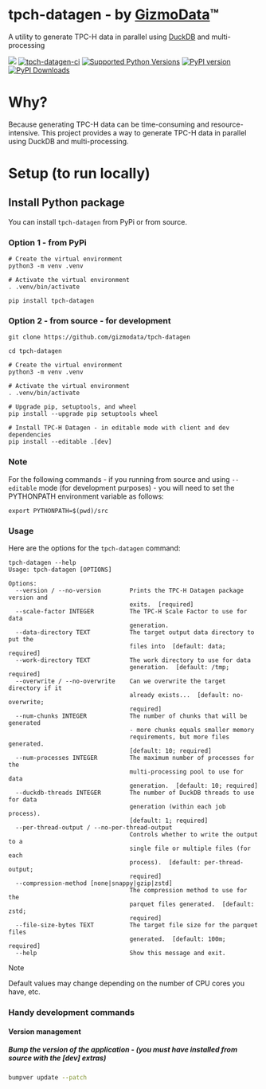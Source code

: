 # tpch-datagen - by [GizmoData](https://gizmodata.com)™
A utility to generate TPC-H data in parallel using [DuckDB](https://duckdb.org) and multi-processing

[<img src="https://img.shields.io/badge/GitHub-gizmodata%2Ftpch--datagen-blue.svg?logo=Github">](https://github.com/gizmodata/tpch-datagen)
[![tpch-datagen-ci](https://github.com/gizmodata/tpch-datagen/actions/workflows/ci.yml/badge.svg)](https://github.com/gizmodata/tpch-datagen/actions/workflows/ci.yml)
[![Supported Python Versions](https://img.shields.io/pypi/pyversions/tpch-datagen)](https://pypi.org/project/tpch-datagen/)
[![PyPI version](https://badge.fury.io/py/tpch-datagen.svg)](https://badge.fury.io/py/tpch-datagen)
[![PyPI Downloads](https://img.shields.io/pypi/dm/tpch-datagen.svg)](https://pypi.org/project/tpch-datagen/)

# Why?
Because generating TPC-H data can be time-consuming and resource-intensive.  This project provides a way to generate TPC-H data in parallel using DuckDB and multi-processing.

# Setup (to run locally)

## Install Python package
You can install `tpch-datagen` from PyPi or from source.

### Option 1 - from PyPi
```shell
# Create the virtual environment
python3 -m venv .venv

# Activate the virtual environment
. .venv/bin/activate

pip install tpch-datagen
```

### Option 2 - from source - for development
```shell
git clone https://github.com/gizmodata/tpch-datagen

cd tpch-datagen

# Create the virtual environment
python3 -m venv .venv

# Activate the virtual environment
. .venv/bin/activate

# Upgrade pip, setuptools, and wheel
pip install --upgrade pip setuptools wheel

# Install TPC-H Datagen - in editable mode with client and dev dependencies
pip install --editable .[dev]
```

### Note
For the following commands - if you running from source and using `--editable` mode (for development purposes) - you will need to set the PYTHONPATH environment variable as follows:
```shell
export PYTHONPATH=$(pwd)/src
```

### Usage
Here are the options for the `tpch-datagen` command:

```shell
tpch-datagen --help
Usage: tpch-datagen [OPTIONS]

Options:
  --version / --no-version        Prints the TPC-H Datagen package version and
                                  exits.  [required]
  --scale-factor INTEGER          The TPC-H Scale Factor to use for data
                                  generation.
  --data-directory TEXT           The target output data directory to put the
                                  files into  [default: data; required]
  --work-directory TEXT           The work directory to use for data
                                  generation.  [default: /tmp; required]
  --overwrite / --no-overwrite    Can we overwrite the target directory if it
                                  already exists...  [default: no-overwrite;
                                  required]
  --num-chunks INTEGER            The number of chunks that will be generated
                                  - more chunks equals smaller memory
                                  requirements, but more files generated.
                                  [default: 10; required]
  --num-processes INTEGER         The maximum number of processes for the
                                  multi-processing pool to use for data
                                  generation.  [default: 10; required]
  --duckdb-threads INTEGER        The number of DuckDB threads to use for data
                                  generation (within each job process).
                                  [default: 1; required]
  --per-thread-output / --no-per-thread-output
                                  Controls whether to write the output to a
                                  single file or multiple files (for each
                                  process).  [default: per-thread-output;
                                  required]
  --compression-method [none|snappy|gzip|zstd]
                                  The compression method to use for the
                                  parquet files generated.  [default: zstd;
                                  required]
  --file-size-bytes TEXT          The target file size for the parquet files
                                  generated.  [default: 100m; required]
  --help                          Show this message and exit.
```

> [!NOTE]   
> Default values may change depending on the number of CPU cores you have, etc.

### Handy development commands

#### Version management

##### Bump the version of the application - (you must have installed from source with the [dev] extras)
```bash
bumpver update --patch
```
